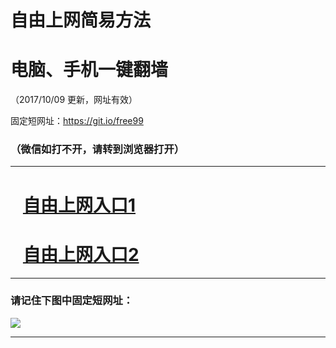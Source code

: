 ﻿# 自由上网简易方法

# 电脑、手机一键翻墙

（2017/10/09 更新，网址有效）

固定短网址：https://git.io/free99

### （微信如打不开，请转到浏览器打开）


***





# &nbsp;&nbsp; <a href="http://ft2709319311.fwq-tz-1001.info/fwqtz01.html?t=10090012779 " target="_blank">自由上网入口1</a>
# &nbsp;&nbsp; <a href="http://ft1400511485.fwq-tz-1002.info/fwqtz02.html?t=10090011451 " target="_blank">自由上网入口2</a>
***

### 请记住下图中固定短网址：

<img src="https://s3-us-west-2.amazonaws.com/fwq-1001/yjfq-20170905okok.png" /> 


***

